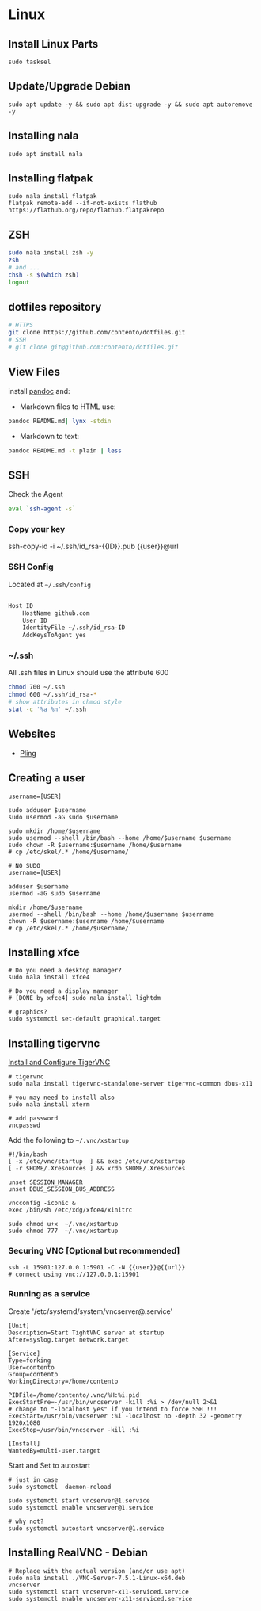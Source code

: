 # Linux

## Install Linux Parts

```shell
sudo tasksel
```

## Update/Upgrade Debian

```shell
sudo apt update -y && sudo apt dist-upgrade -y && sudo apt autoremove -y
```

## Installing nala

```shell
sudo apt install nala
```

## Installing flatpak

```shell
sudo nala install flatpak
flatpak remote-add --if-not-exists flathub https://flathub.org/repo/flathub.flatpakrepo
```

## ZSH

```bash
sudo nala install zsh -y
zsh
# and ...
chsh -s $(which zsh)
logout
```

## dotfiles repository

```bash
# HTTPS
git clone https://github.com/contento/dotfiles.git
# SSH
# git clone git@github.com:contento/dotfiles.git
```

## View Files

install [pandoc](https://pandoc.org/) and:

* Markdown files to HTML use:

```bash
pandoc README.md| lynx -stdin
```

* Markdown to text:

```bash
pandoc README.md -t plain | less
```

## SSH

Check the Agent

```bash
eval `ssh-agent -s`
```

### Copy your key

 ssh-copy-id -i ~/.ssh/id_rsa-{{ID}}.pub {{user}}@url

### SSH Config

Located at `~/.ssh/config`

```bash

Host ID
    HostName github.com
    User ID
    IdentityFile ~/.ssh/id_rsa-ID
    AddKeysToAgent yes
```

### ~/.ssh

All .ssh files in Linux should use the attribute 600

```bash
chmod 700 ~/.ssh
chmod 600 ~/.ssh/id_rsa-*
# show attributes in chmod style
stat -c '%a %n' ~/.ssh
```

## Websites

* [Pling](https://www.pling.com/)

## Creating a user

```shell
username=[USER]

sudo adduser $username
sudo usermod -aG sudo $username

sudo mkdir /home/$username
sudo usermod --shell /bin/bash --home /home/$username $username
sudo chown -R $username:$username /home/$username
# cp /etc/skel/.* /home/$username/

# NO SUDO
username=[USER]

adduser $username
usermod -aG sudo $username

mkdir /home/$username
usermod --shell /bin/bash --home /home/$username $username
chown -R $username:$username /home/$username
# cp /etc/skel/.* /home/$username/
```
## Installing xfce

```shell
# Do you need a desktop manager?
sudo nala install xfce4

# Do you need a display manager
# [DONE by xfce4] sudo nala install lightdm

# graphics?
sudo systemctl set-default graphical.target
```

## Installing tigervnc

[Install and Configure TigerVNC](https://computingforgeeks.com/install-and-configure-tigervnc-vnc-server-on-debian/)

```shell
# tigervnc
sudo nala install tigervnc-standalone-server tigervnc-common dbus-x11

# you may need to install also
sudo nala install xterm

# add password
vncpasswd
```

Add the following to `~/.vnc/xstartup`

```shell
#!/bin/bash
[ -x /etc/vnc/startup  ] && exec /etc/vnc/xstartup
[ -r $HOME/.Xresources ] && xrdb $HOME/.Xresources

unset SESSION_MANAGER
unset DBUS_SESSION_BUS_ADDRESS

vncconfig -iconic &
exec /bin/sh /etc/xdg/xfce4/xinitrc
```

```shell
sudo chmod u+x  ~/.vnc/xstartup 
sudo chmod 777  ~/.vnc/xstartup
```

### Securing VNC [Optional but recommended]

```shell
ssh -L 15901:127.0.0.1:5901 -C -N {{user}}@{{url}}
# connect using vnc://127.0.0.1:15901
```

### Running as a service

Create '/etc/systemd/system/vncserver@.service'

```shell
[Unit]
Description=Start TightVNC server at startup
After=syslog.target network.target

[Service]
Type=forking
User=contento
Group=contento
WorkingDirectory=/home/contento

PIDFile=/home/contento/.vnc/%H:%i.pid
ExecStartPre=-/usr/bin/vncserver -kill :%i > /dev/null 2>&1
# change to "-localhost yes" if you intend to force SSH !!!
ExecStart=/usr/bin/vncserver :%i -localhost no -depth 32 -geometry 1920x1080
ExecStop=/usr/bin/vncserver -kill :%i

[Install]
WantedBy=multi-user.target
```

Start and Set to autostart

```shell
# just in case
sudo systemctl  daemon-reload

sudo systemctl start vncserver@1.service 
sudo systemctl enable vncserver@1.service

# why not?
sudo systemctl autostart vncserver@1.service 
```

## Installing RealVNC - Debian

```shell
# Replace with the actual version (and/or use apt)
sudo nala install ./VNC-Server-7.5.1-Linux-x64.deb
vncserver
sudo systemctl start vncserver-x11-serviced.service
sudo systemctl enable vncserver-x11-serviced.service

```
